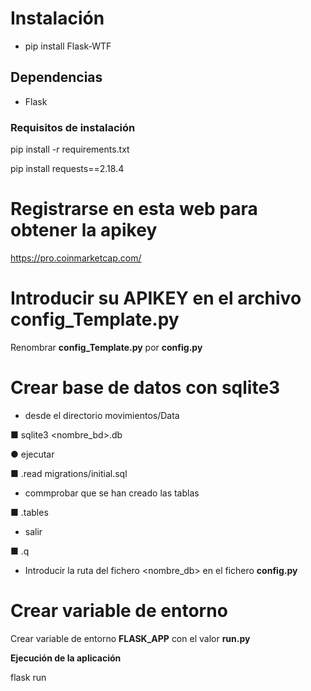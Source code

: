# Instalación
- pip install Flask-WTF
## Dependencias
- Flask
### Requisitos de instalación 

pip install -r requirements.txt

pip install requests==2.18.4

# Registrarse en esta web para obtener la apikey
https://pro.coinmarketcap.com/

# Introducir su APIKEY en el archivo config_Template.py

Renombrar **config_Template.py** por **config.py**

# Crear base de datos con sqlite3
- desde el directorio movimientos/Data

■ sqlite3 <nombre_bd>.db

● ejecutar

■ .read migrations/initial.sql

- commprobar que se han creado las tablas

■ .tables

- salir

■ .q

- Introducir la ruta del fichero <nombre_db> en el fichero **config.py**

# Crear variable de entorno

Crear variable de entorno **FLASK_APP** con el valor **run.py**

**Ejecución de la aplicación**

flask run

